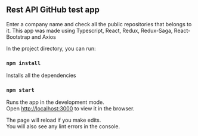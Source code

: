 ## Rest API GitHub test app 

Enter a company name and check all the public repositories that belongs to it.
This app was made using Typescript, React, Redux, Redux-Saga, React-Bootstrap and Axios



In the project directory, you can run:

### `npm install`

Installs all the dependencies

### `npm start`

Runs the app in the development mode.<br />
Open [http://localhost:3000](http://localhost:3000) to view it in the browser.

The page will reload if you make edits.<br />
You will also see any lint errors in the console.


